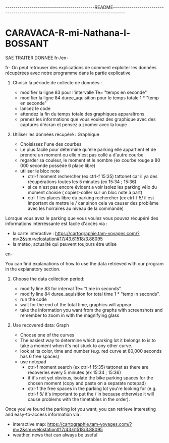 --------------------------------------------README------------------------------------------------------------------------------------
# CARAVACA-R-mi-Nathana-l-BOSSANT
SAE TRAITER DONNEE
fr-/en-

fr- 
On peut retrouver des explications de comment exploiter les données récupérées avec notre programme dans la partie explicative  

1. Choisir la période de collecte de données :
   - modifier la ligne 83 pour l'intervalle Te= "temps en seconde"  
   - modifier la ligne 84 duree_aquisition pour le temps totale 1 * "temp en seconde"
   - lancez le code
   - attendez la fin du temps totale des graphiques apparaîtrons
   - prenez les informations que vous voulez des graphique avec des captures d'écran et pensez a zoomer avec la loupe

2. Utiliser les données récupéré : Graphique
   - Choisissez l'une des courbes
   - Le plus facile pour déterminé qu'elle parking elle appartient et de prendre un moment ou elle n'est pas collé a d'autre courbe
   - regarder sa couleur, le moment et le nombre (ex courbe rouge a 80 000 seconde possède 6 place libre)
   - utiliser le bloc note
       - ctrl-f moment rechercher (ex ctrl-f 15:35) tattonet car il ya des récupérations toutes les 5 minutes (ex 15:34 ; 15:36)
       - si ce n'est pas encore évident a voir isolez les parking vélo du moment choisie ( copiez-coller sur un bloc note à part)
       - ctrl-f les places libre du parking rechercher (ex ctrl-f 5/ il est important de mettre le / car sinon cela va causer des problème avec les horraires au niveau de la commande)
         
Lorsque vous avez le parking que vous voulez vous pouvez récupéré des informations intérréssante est facile d'accès via :

  - la carte intéractive : https://cartographie.tam-voyages.com/?m=2&sm=velostation#17/43.61518/3.88095
  - la météo, actualité qui peuvent toujours être utilse






en- 

You can find explanations of how to use the data retrieved with our program in the explanatory section.  

1. Choose the data collection period:
   - modify line 83 for interval Te= “time in seconds”.  
   - modify line 84 duree_aquisition for total time 1 * “temp in seconds”.
   - run the code
   - wait for the end of the total time, graphics will appear
   - take the information you want from the graphs with screenshots and remember to zoom in with the magnifying glass

2. Use recovered data: Graph
   - Choose one of the curves
   - The easiest way to determine which parking lot it belongs to is to take a moment when it's not stuck to any other curve.
   - look at its color, time and number (e.g. red curve at 80,000 seconds has 6 free spaces)
   - use notepad
       - ctrl-f moment search (ex ctrl-f 15:35) tattonet as there are recoveries every 5 minutes (ex 15:34 ; 15:36)
       - if it's not yet obvious, isolate the bike parking spaces for the chosen moment (copy and paste on a separate notepad)
       - ctrl-f the free spaces in the parking lot you're looking for (e.g. ctrl-f 5/ it's important to put the / in because otherwise it will cause problems with the timetables in the order).
         
Once you've found the parking lot you want, you can retrieve interesting and easy-to-access information via :

  - interactive map: https://cartographie.tam-voyages.com/?m=2&sm=velostation#17/43.61518/3.88095
  - weather, news that can always be useful
